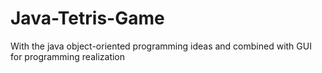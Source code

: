 # Java-Tetris-Game
With the java object-oriented programming ideas and combined with GUI for programming realization
